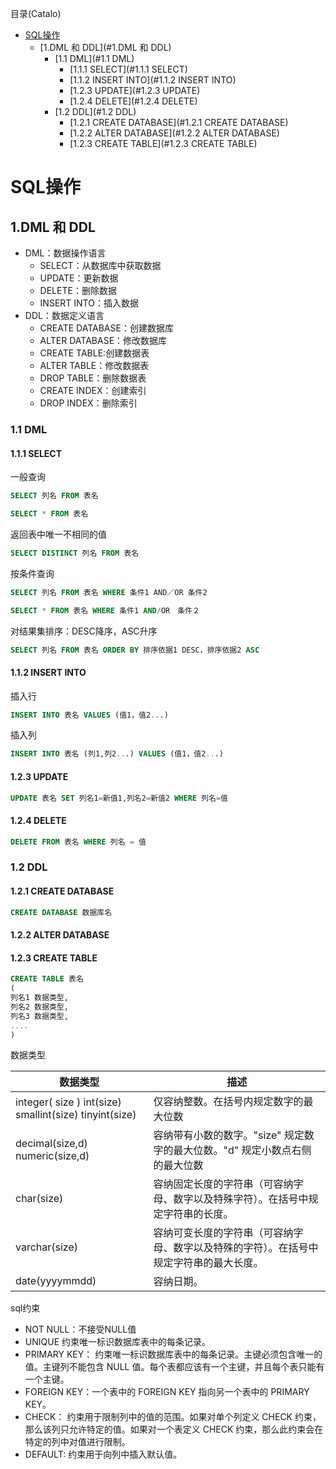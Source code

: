 <!--961032830987546d0e6d54829fc886f6-->

目录(Catalo)

* [SQL操作](#SQL操作)
  * [1.DML 和 DDL](#1.DML 和 DDL)
    * [1.1 DML](#1.1 DML)
      * [1.1.1 SELECT](#1.1.1 SELECT)
      * [1.1.2 INSERT INTO](#1.1.2 INSERT INTO)
      * [1.2.3 UPDATE](#1.2.3 UPDATE)
      * [1.2.4 DELETE](#1.2.4 DELETE)
    * [1.2 DDL](#1.2 DDL)
      * [1.2.1 CREATE DATABASE](#1.2.1 CREATE DATABASE)
      * [1.2.2 ALTER DATABASE](#1.2.2 ALTER DATABASE)
      * [1.2.3 CREATE TABLE](#1.2.3 CREATE TABLE)

<!--a46263f7a69f33f39fc26f907cdb773a-->
# SQL操作

## 1.DML 和 DDL

* DML：数据操作语言
  * SELECT：从数据库中获取数据
  * UPDATE：更新数据
  * DELETE：删除数据
  * INSERT INTO：插入数据
* DDL：数据定义语言
  * CREATE DATABASE：创建数据库
  * ALTER DATABASE：修改数据库
  * CREATE TABLE:创建数据表
  * ALTER TABLE：修改数据表
  * DROP TABLE：删除数据表
  * CREATE INDEX：创建索引
  * DROP INDEX：删除索引

### 1.1 DML

#### 1.1.1 SELECT

一般查询

```sql
SELECT 列名 FROM 表名

SELECT * FROM 表名
```

返回表中唯一不相同的值

```sql
SELECT DISTINCT 列名 FROM 表名
```

按条件查询

```sql
SELECT 列名 FROM 表名 WHERE 条件1 AND／OR 条件2

SELECT * FROM 表名 WHERE 条件1 AND/OR　条件２
```

对结果集排序：DESC降序，ASC升序

```sql
SELECT 列名 FROM 表名 ORDER BY 排序依据1 DESC，排序依据2 ASC
```

#### 1.1.2 INSERT INTO

插入行

```sql
INSERT INTO 表名 VALUES (值1，值2...)
```

插入列

```sql
INSERT INTO 表名 (列1,列2...) VALUES (值1，值2...)
```

#### 1.2.3 UPDATE

```sql
UPDATE 表名 SET 列名1=新值1,列名2=新值2 WHERE 列名=值
```

#### 1.2.4 DELETE

```sql
DELETE FROM 表名 WHERE 列名 = 值
```

### 1.2 DDL

#### 1.2.1 CREATE DATABASE

```sql
CREATE DATABASE 数据库名
```

#### 1.2.2 ALTER DATABASE

#### 1.2.3 CREATE TABLE

```sql
CREATE TABLE 表名
(
列名1 数据类型,
列名2 数据类型,
列名3 数据类型,
....
)
```

数据类型

|数据类型|描述|
|----------|----|
|integer( size )   int(size) smallint(size) tinyint(size)| 仅容纳整数。在括号内规定数字的最大位数|
|decimal(size,d) numeric(size,d)|容纳带有小数的数字。"size" 规定数字的最大位数。"d" 规定小数点右侧的最大位数|
|char(size)|容纳固定长度的字符串（可容纳字母、数字以及特殊字符）。在括号中规定字符串的长度。|
|varchar(size)|容纳可变长度的字符串（可容纳字母、数字以及特殊的字符）。在括号中规定字符串的最大长度。|
|date(yyyymmdd)|容纳日期。|

sql约束

* NOT NULL：不接受NULL值
* UNIQUE 约束唯一标识数据库表中的每条记录。
* PRIMARY KEY： 约束唯一标识数据库表中的每条记录。主键必须包含唯一的值。主键列不能包含 NULL 值。每个表都应该有一个主键，并且每个表只能有一个主键。
* FOREIGN KEY：一个表中的 FOREIGN KEY 指向另一个表中的 PRIMARY KEY。
* CHECK： 约束用于限制列中的值的范围。如果对单个列定义 CHECK 约束，那么该列只允许特定的值。如果对一个表定义 CHECK 约束，那么此约束会在特定的列中对值进行限制。
* DEFAULT: 约束用于向列中插入默认值。
